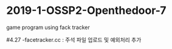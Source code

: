 # 2019-1-OSSP2-Openthedoor-7

game program using fack tracker

#4.27
-facetracker.cc 
 : 주석 파일 업로드 및 예외처리 추가
